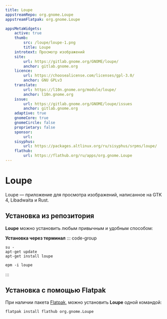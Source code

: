 ```yaml
---
title: Loupe
appstreamRepo: org.gnome.Loupe
appstreamFlatpak: org.gnome.Loupe

appsMetaWidgets:
    active: true
    thumb:
        src: /loupe/loupe-1.png
        title: Loupe
    introtext: Просмотр изображений
    site:
        url: https://gitlab.gnome.org/GNOME/loupe/
        anchor: gitlab.gnome.org
    licence:
        url: https://choosealicense.com/licenses/gpl-3.0/
        anchor: GNU GPLv3
    translate:
        url: https://l10n.gnome.org/module/loupe/
        anchor: l10n.gnome.org
    issue: 
        url: https://gitlab.gnome.org/GNOME/loupe/issues
        anchor: gitlab.gnome.org
    adaptive: true
    gnomeCore: true
    gnomeCircle: false
    proprietary: false
    sponsor: 
        url:
    sisyphus:
        url: https://packages.altlinux.org/ru/sisyphus/srpms/loupe/
    flathub:
        url: https://flathub.org/ru/apps/org.gnome.Loupe
---
```


# Loupe

Loupe — приложение для просмотра изображений, написанное на GTK 4, Libadwaita и Rust.

## Установка из репозитория
**Loupe** можно установить любым привычным и удобным способом:

<!--@include: ./parts/install/software-repo.md-->

**Установка через терминал**
::: code-group

```shell[apt-get]
su -
apt-get update
apt-get install loupe
```
```shell[epm]
epm -i loupe
```
:::

## Установка c помощью Flatpak

При наличии пакета [Flatpak](/flatpak), можно установить **Loupe** одной командой:

```shell
flatpak install flathub org.gnome.Loupe
```

<!--@include: ./parts/install/software-flatpak.md-->
